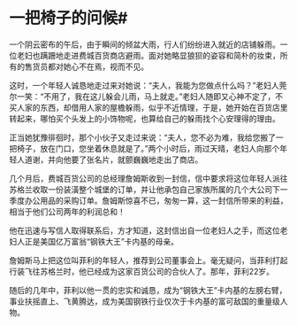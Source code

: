 # 一把椅子的问候#
一个阴云密布的午后，由于瞬间的倾盆大雨，行人们纷纷进入就近的店铺躲雨。一位老妇也蹒跚地走进费城百货商店避雨。面对她略显狼狈的姿容和简朴的妆束，所有的售货员都对她心不在焉，视而不见。 

这时，一个年轻人诚恳地走过来对她说：“夫人，我能为您做点什么吗？”老妇人莞尔一笑：“不用了，我在这儿躲会儿雨，马上就走。”老妇人随即又心神不定了，不买人家的东西，却借用人家的屋檐躲雨，似乎不近情理，于是，她开始在百货店里转起来，哪怕买个头发上的小饰物呢，也算给自己的躲雨找个心安理得的理由。  

正当她犹豫徘徊时，那个小伙子又走过来说：“夫人，您不必为难，我给您搬了一把椅子，放在门口，您坐着休息就是了。”两个小时后，雨过天晴，老妇人向那个年轻人道谢，并向他要了张名片，就颤巍巍地走出了商店。  

几个月后，费城百货公司的总经理詹姆斯收到一封信，信中要求将这位年轻人派往苏格兰收取一份装潢整个城堡的订单，并让他承包自己家族所属的几个大公司下一季度办公用品的采购订单。詹姆斯惊喜不已，匆匆一算，这一封信所带来的利益，相当于他们公司两年的利润总和！  

他在迅速与写信人取得联系后，方才知道，这封信出自一位老妇人之手，而这位老妇人正是美国亿万富翁“钢铁大王”卡内基的母亲。  

詹姆斯马上把这位叫菲利的年轻人，推荐到公司董事会上。毫无疑问，当菲利打起行装飞往苏格兰时，他已经成为这家百货公司的合伙人了。那年，菲利22岁。  

随后的几年中，菲利以他一贯的忠实和诚恳，成为“钢铁大王”卡内基的左膀右臂，事业扶摇直上、飞黄腾达，成为美国钢铁行业仅次于卡内基的富可敌国的重量级人物。
  